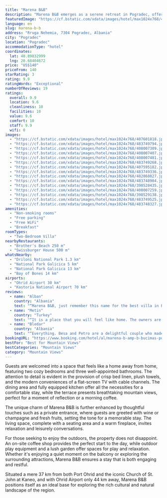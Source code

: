 ```yaml
---
title: "Marena B&B"
description: "Marena B&B emerges as a serene retreat in Pogradec, offering a unique blend of comfort and natural beauty."
featuredImage: "https://cf.bstatic.com/xdata/images/hotel/max1024x768/407601818.jpg?k=edc4e02e79273c0ea8762bf31f8a2b2ca7f39b695fde8b760549bd31e72c02f8&o=&hp=1"
language: en
slug: marena-b-b
address: "Rruga Nehemia, 7304 Pogradec, Albania"
city: "Pogradec"
location: "Pogradec"
accommodationType: "hotel"
coordinates:
  lat: 40.89832999
  lng: 20.68404672
price: "US$140"
priceFrom: 140
starRating: 3
rating: 9.9
ratingWords: "Exceptional"
numberOfReviews: 19
ratings:
  overall: 9.9
  location: 9.6
  cleanliness: 10
  facilities: 10
  value: 9.6
  comfort: 10
  staff: 9.9
  wifi: 0
images:
  - "https://cf.bstatic.com/xdata/images/hotel/max1024x768/407601818.jpg?k=edc4e02e79273c0ea8762bf31f8a2b2ca7f39b695fde8b760549bd31e72c02f8&o=&hp=1"
  - "https://cf.bstatic.com/xdata/images/hotel/max1024x768/483749794.jpg?k=c6854a8a29655d43141a6184a6c049cf6fbfcea418bdd2eb7e0b294205075d37&o=&hp=1"
  - "https://cf.bstatic.com/xdata/images/hotel/max1024x768/408007309.jpg?k=e11b2ad3c811c2a2c61d3610b1b9d75c5a8a06365f890b5732693b4823015880&o=&hp=1"
  - "https://cf.bstatic.com/xdata/images/hotel/max1024x768/408007407.jpg?k=336448a4d39b34445ff207665bb9627909ee9b6de49d7a2675328a53e3f4324d&o=&hp=1"
  - "https://cf.bstatic.com/xdata/images/hotel/max1024x768/408007481.jpg?k=ea3603a6506ee7c25a98df22a2aee9cb76a12b3a8828004fdab0a72fde9d4618&o=&hp=1"
  - "https://cf.bstatic.com/xdata/images/hotel/max1024x768/483749268.jpg?k=a48625af4ad37ae48b237ed40efe46284031d90e501080baba6680239c3ae688&o=&hp=1"
  - "https://cf.bstatic.com/xdata/images/hotel/max1024x768/407595182.jpg?k=d245f100f80ee47315741a81aad9e01c198dc2e12955982953772c36c98a09ce&o=&hp=1"
  - "https://cf.bstatic.com/xdata/images/hotel/max1024x768/483749336.jpg?k=f45d1e6844da7421f9b6843e41f34d8cd9a5fb62961aebb7c502140bb0ca02f9&o=&hp=1"
  - "https://cf.bstatic.com/xdata/images/hotel/max1024x768/482868827.jpg?k=a387d4b7a87d8759d62dff31ab0c1ac70dbaede26dd0f3e50f0c41da49a63510&o=&hp=1"
  - "https://cf.bstatic.com/xdata/images/hotel/max1024x768/483748904.jpg?k=fa81da0c688ea23fea72bd44f67aad7893de8565077b93bf2d09b7fe9b5260fd&o=&hp=1"
  - "https://cf.bstatic.com/xdata/images/hotel/max1024x768/398528435.jpg?k=135c41544774137cb650b4e90437ce69c4f3185f15ded4892406b7760c00d54a&o=&hp=1"
  - "https://cf.bstatic.com/xdata/images/hotel/max1024x768/408007259.jpg?k=4198770d094b15d8ebf173b5d3c6c4c5fd64ac5d2bfcb6ddd09861d259aadaf1&o=&hp=1"
  - "https://cf.bstatic.com/xdata/images/hotel/max1024x768/398529138.jpg?k=6c5838175d4d7998a5e82484b3f43b2fcb3c65a38ffacd19889833c14e479ea1&o=&hp=1"
  - "https://cf.bstatic.com/xdata/images/hotel/max1024x768/483749525.jpg?k=d772007413529f88f4265367954a888d442c7534a5c69e789393357fc499c635&o=&hp=1"
  - "https://cf.bstatic.com/xdata/images/hotel/max1024x768/483748327.jpg?k=d678ae01b4c442b366e73949e434bf17c4b653216a7fca98aa6bcd6bb2f588e2&o=&hp=1"
amenities:
  - "Non-smoking rooms"
  - "Free parking"
  - "Free WiFi"
  - "Breakfast"
roomTypes:
  - "Two-Bedroom Villa"
nearbyRestaurants:
  - "Brother's Beach 250 m"
  - "Swissburger House 500 m"
whatsNearby:
  - "Driloni National Park 1.3 km"
  - "National Park Galicica 5 km"
  - "National Park Galicica 13 km"
  - "Bay of Bones 14 km"
airports:
  - "Ohrid Airport 30 km"
  - "Kastoria National Airport 70 km"
reviews:
  - name: "Alban"
    country: "Albania"
    text: "“Marena B&B, just remember this name for the best villa in Pogradec. Villa was very beautiful, airy and very spacious...very welcoming atmosphere. Besa and Petro, the owner of villa are so friendly and extremely helpful. They always greeting and...”"
  - name: "Metin"
    country: "Turkey"
    text: "“It is a place that you will feel like home. The owners are lovely and sincere. Breakfast was delicious served with home made bread and jam. The kitchen was fully equiped for the ones that like to cook. The house is very close to the lake where...”"
  - name: "Bledar"
    country: "Albania"
    text: "“Everything. Besa and Petro are a delightful couple who made our stay at their place to feel like home.”"
bookingURL: "https://www.booking.com/hotel/al/marena-b-amp-b-bucimas-pogradec-district.en-gb.html?aid=8035640"
bestFor: "Best for Mountain Views"
bestCategories: "Mountain Views"
category: "Mountain Views"
---
```


Guests are welcomed into a space that feels like a home away from home, featuring two cozy bedrooms and three well-appointed bathrooms. The attention to detail is evident in the provision of crisp bed linen, plush towels, and the modern conveniences of a flat-screen TV with cable channels. The dining area and fully equipped kitchen offer all the necessities for a comfortable stay, while the terrace presents breathtaking mountain views, perfect for a moment of reflection or a morning coffee.

The unique charm of Marena B&B is further enhanced by thoughtful touches such as a private entrance, where guests are greeted with wine or champagne and fresh fruits, setting the tone for a memorable stay. The living space, complete with a seating area and a warm fireplace, invites relaxation and leisurely conversations.

For those seeking to enjoy the outdoors, the property does not disappoint. An on-site coffee shop provides the perfect start to the day, while outdoor play equipment and a lush garden offer spaces for play and relaxation. Whether it's enjoying a quiet moment on the balcony or exploring the surrounding attractions, Marena B&B ensures a stay that is both engaging and restful.

Situated a mere 37 km from both Port Ohrid and the iconic Church of St. John at Kaneo, and with Ohrid Airport only 44 km away, Marena B&B positions itself as an ideal base for exploring the rich cultural and natural landscape of the region.
